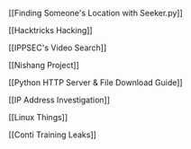   

[[Finding Someone's Location with Seeker.py]]

[[Hacktricks Hacking]]

[[IPPSEC's Video Search]]

[[Nishang Project]]

[[Python HTTP Server & File Download Guide]]

[[IP Address Investigation]]

[[Linux Things]]

[[Conti Training Leaks]]